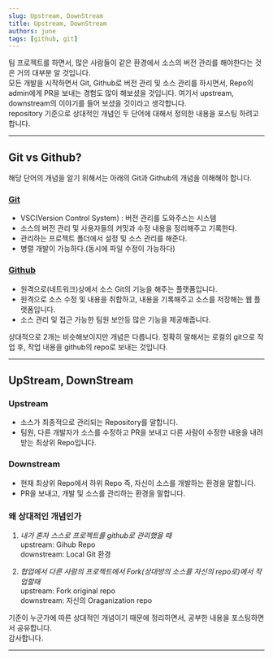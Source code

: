 ```yaml
---
slug: Upstream, DownStream
title: Upstream, DownStream
authors: june
tags: [github, git]
---
```





<!-- 전달하고자 하는 내용 -->
<!-- 내용에 대한 신빙성 -->
<!--  잠고 자료 사이트 -->


<!-- 왜 이 글을 쓰게 된 목적 -->
팀 프로젝트를 하면서, 많은 사람들이 같은 환경에서 소스의 버전 관리를 해야한다는 것은 거의 대부분 알 것입니다.  
모든 개발을 시작하면서 Git, Github로 버전 관리 및 소스 관리를 하시면서, Repo의 admin에게 PR을 보내는 경험도 많이 해보셨을 것입니다. 여기서 upstream, downstream의 이야기를 들어 보셨을 것이라고 생각합니다.  
repository 기준으로 상대적인 개념인 두 단어에 대해서 정의한 내용을 포스팅 하려고 합니다.

---


## Git vs Github?

해당 단어의 개념을 알기 위해서는 아래의 Git과 Github의 개념을 이해해야 합니다.

### [Git](https://git-scm.com/)

- VSC(Version Control System) : 버전 관리를 도와주스는 시스템
- 소스의 버전 관리 및 사용자들의 커밋과 수정 내용을 정리해주고 기록한다.
- 관리하는 프로젝트 폴더에서 설정 및 소스 관리를 해준다.
- 병렬 개발이 가능하다.(동시에 파일 수정이 가능하다)


### [Github](https://github.com/)

- 원격으로(네트워크)상에서 소스 Git의 기능을 해주는 플랫폼입니다.
- 원격으로 소스 수정 및 내용을 취합하고, 내용을 기록해주고 소스를 저장해는 웹 플랫폼입니다.
- 소스 관리 및 접근 가능한 팀원 보안등 많은 기능을 제공해줍니다.

상대적으로 2개는 비슷해보이지만 개념은 다릅니다. 정확히 말해서는 로컬의 git으로 작업 후, 작업 내용을 github의 repo로 보내는 것입니다.

--- 

## UpStream, DownStream

### Upstream

- 소스가 최종적으로 관리되는 Repository를 말합니다.
- 팀원, 다른 개발자가 소스를 수정하고 PR을 보내고 다른 사람이 수정한 내용을 내려 받는 최상위 Repo입니다.

### Downstream

- 현재 최상위 Repo에서 하위 Repo 즉, 자신이 소스를 개발하는 환경을 말합니다. 
- PR을 보내고, 개발 및 소스를 관리하는 환경을 말합니다.


### 왜 상대적인 개념인가

1. _내가 혼자 스스로 프로젝트를 github로 관리했을 때_  
   upstream: Gihub Repo  
   downstream: Local Git 환경


2. _협업에서 다른 사람의 프로젝트에서 Fork(상대방의 소스를 자신의 repo로)에서 작업할때_  
   upstream: Fork original repo  
   downstream: 자신의 Oraganization repo

기준이 누군가에 따른 상대적인 개념이기 때문에 정리하면서, 공부한 내용을 포스팅하면서 공유합니다.  
감사합니다.

--- 

